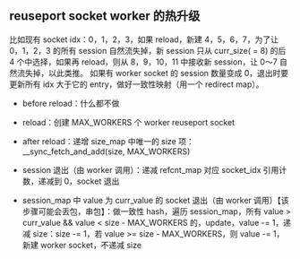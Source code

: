 ## reuseport socket worker 的热升级

比如现有 socket idx：0，1，2，3，如果 reload，新建 4，5，6，7，为了让 0，1，2，3 的所有 session 自然流失掉，新 session 只从 curr_size( = 8) 的后 4 个中选择，如果再 reload，则从 8，9，10，11 中接收新 session，让 0～7 自然流失掉，以此类推。
如果有 worker socket 的 session 数量变成 0，退出时要更新所有 idx 大于它的 entry，做好一致性映射（用一个 redirect map）。

- before reload：什么都不做
- reload：创建 MAX_WORKERS 个 worker reuseport socket
- after reload：递增 size_map 中唯一的 size 项：__sync_fetch_and_add(size, MAX_WORKERS)

- session 退出（由 worker 调用）：递减 refcnt_map 对应 socket_idx 引用计数，递减到 0，socket 退出

- session_map 中 value 为 curr_value 的 socket 退出（由 worker 调用）【该步骤可能会丢包，串包】：做一致性 hash，遍历 session_map，所有 value > curr_value && value < size - MAX_WORKERS 的，update，value -= 1，递减 size：size -= 1，若 value >= size - MAX_WORKERS，则 value -= 1，新建 worker socket，不递减 size

